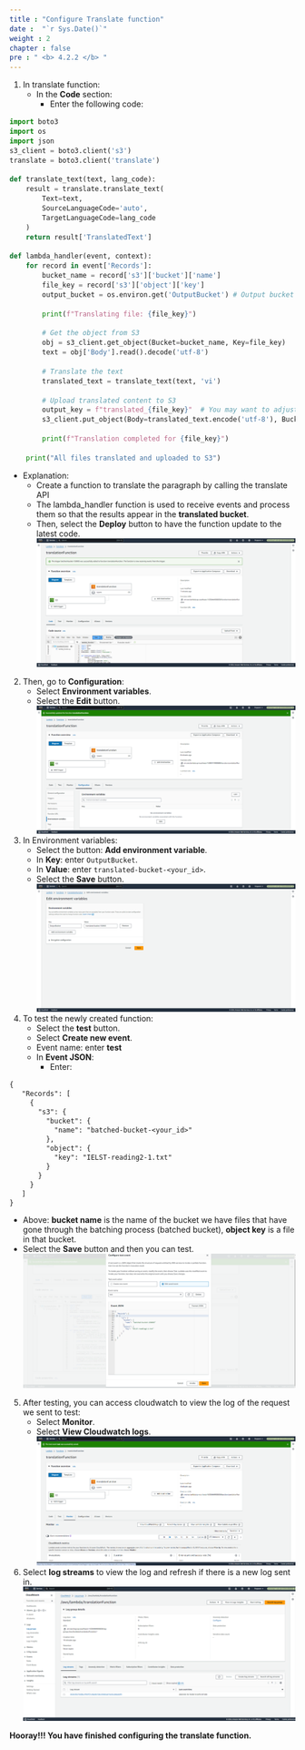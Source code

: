 ```yaml
---
title : "Configure Translate function"
date :  "`r Sys.Date()`" 
weight : 2 
chapter : false
pre : " <b> 4.2.2 </b> "
---
```

1. In translate function:
   + In the **Code** section:
     + Enter the following code:
  ```python
  import boto3
  import os
  import json
  s3_client = boto3.client('s3')
  translate = boto3.client('translate')

  def translate_text(text, lang_code):
      result = translate.translate_text(
          Text=text,
          SourceLanguageCode='auto',
          TargetLanguageCode=lang_code
      )
      return result['TranslatedText']

  def lambda_handler(event, context):
      for record in event['Records']:
          bucket_name = record['s3']['bucket']['name']
          file_key = record['s3']['object']['key']
          output_bucket = os.environ.get('OutputBucket') # Output bucket for translated files

          print(f"Translating file: {file_key}")

          # Get the object from S3
          obj = s3_client.get_object(Bucket=bucket_name, Key=file_key)
          text = obj['Body'].read().decode('utf-8')

          # Translate the text
          translated_text = translate_text(text, 'vi')

          # Upload translated content to S3
          output_key = f"translated_{file_key}"  # You may want to adjust the naming convention
          s3_client.put_object(Body=translated_text.encode('utf-8'), Bucket=output_bucket, Key=output_key)

          print(f"Translation completed for {file_key}")

      print("All files translated and uploaded to S3")
  ```
+ Explanation:
     + Create a function to translate the paragraph by calling the translate API
     + The lambda_handler function is used to receive events and process them so that the results appear in the **translated bucket**.
   + Then, select the **Deploy** button to have the function update to the latest code.
![translatefunc](/images/4.s3/004-translate.png)

2. Then, go to **Configuration**:
   + Select **Environment variables**.
   + Select the **Edit** button.
![translatefunc](/images/4.s3/005-translate.png)
3. In Environment variables:
   + Select the button: **Add environment variable**.
   + In **Key**: enter ```OutputBucket```.
   + In **Value**: enter ```translated-bucket-<your_id>```.
   + Select the **Save** button.
![translatefunc](/images/4.s3/006-translate.png)
4. To test the newly created function:
   + Select the **test** button.
   + Select **Create new event**.
   + Event name: enter **test**
   + In **Event JSON**:
     + Enter:
```
{
   "Records": [
     {
       "s3": {
         "bucket": {
           "name": "batched-bucket-<your_id>"
         },
         "object": {
           "key": "IELST-reading2-1.txt"
         }
       }
     }
   ]
}
```
   + Above: **bucket name** is the name of the bucket we have files that have gone through the batching process (batched bucket), **object key** is a file in that bucket.
   + Select the **Save** button and then you can test.
![translatefunc](/images/4.s3/007-translate.png)
5. After testing, you can access cloudwatch to view the log of the request we sent to test:
   + Select **Monitor**.
   + Select **View Cloudwatch logs**.
![translatefunc](/images/4.s3/008-translate.png)
6. Select **log streams** to view the log and refresh if there is a new log sent in.
![translatefunc](/images/4.s3/009-translate.png)

**Hooray!!! You have finished configuring the translate function.**
